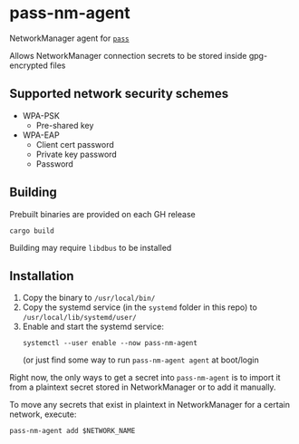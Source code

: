 # pass-nm-agent

NetworkManager agent for [`pass`](https://www.passwordstore.org/)

Allows NetworkManager connection secrets to be stored inside gpg-encrypted files

## Supported network security schemes

* WPA-PSK 
  * Pre-shared key
* WPA-EAP
  * Client cert password
  * Private key password
  * Password
  
## Building

Prebuilt binaries are provided on each GH release

```shell
cargo build
```

Building may require `libdbus` to be installed
  
## Installation

1. Copy the binary to `/usr/local/bin/`
2. Copy the systemd service (in the `systemd` folder in this repo) to `/usr/local/lib/systemd/user/`
3. Enable and start the systemd service:
   ```shell
   systemctl --user enable --now pass-nm-agent
   ```
   (or just find some way to run `pass-nm-agent agent` at boot/login
   
Right now, the only ways to get a secret into `pass-nm-agent` is to import it from a plaintext secret stored in NetworkManager or to add it manually.

To move any secrets that exist in plaintext in NetworkManager for a certain network, execute:
```shell
pass-nm-agent add $NETWORK_NAME
```

